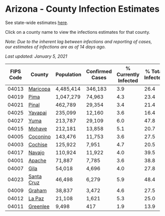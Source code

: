 # Arizona - County Infection Estimates

See state-wide estimates [here](/infections/us-az).

Click on a county name to view the infections estimates for that county.

*Note: Due to the inherent lag between infections and reporting of cases, our estimates of infections are as of 14 days ago.*

*Last updated: January 5, 2021*

|   FIPS Code |                   County |   Population |   Confirmed Cases |   % Currently Infected |   % Total Infected |
|-------------|--------------------------|--------------|-------------------|------------------------|--------------------|
|       04013 |     [Maricopa](maricopa) |    4,485,414 |           346,183 |                    3.9 |               26.4 |
|       04019 |             [Pima](pima) |    1,047,279 |            74,963 |                    4.3 |               23.4 |
|       04021 |           [Pinal](pinal) |      462,789 |            29,354 |                    3.4 |               21.4 |
|       04025 |       [Yavapai](yavapai) |      235,099 |            12,160 |                    3.6 |               16.4 |
|       04027 |             [Yuma](yuma) |      213,787 |            29,109 |                    6.0 |               47.8 |
|       04015 |         [Mohave](mohave) |      212,181 |            13,858 |                    5.1 |               20.7 |
|       04005 |     [Coconino](coconino) |      143,476 |            11,753 |                    3.6 |               27.5 |
|       04003 |       [Cochise](cochise) |      125,922 |             7,951 |                    4.7 |               20.5 |
|       04017 |         [Navajo](navajo) |      110,924 |            11,922 |                    4.0 |               39.5 |
|       04001 |         [Apache](apache) |       71,887 |             7,785 |                    3.6 |               38.8 |
|       04007 |             [Gila](gila) |       54,018 |             4,696 |                    4.0 |               27.8 |
|       04023 | [Santa Cruz](santa-cruz) |       46,498 |             6,279 |                    5.9 |               48.4 |
|       04009 |         [Graham](graham) |       38,837 |             3,472 |                    4.6 |               27.5 |
|       04012 |         [La Paz](la-paz) |       21,108 |             1,621 |                    5.3 |               25.0 |
|       04011 |     [Greenlee](greenlee) |        9,498 |               417 |                    1.9 |               13.9 |